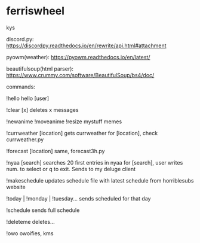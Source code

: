 # ferriswheel
kys

discord.py:
https://discordpy.readthedocs.io/en/rewrite/api.html#attachment

pyowm(weather):
https://pyowm.readthedocs.io/en/latest/

beautifulsoup(html parser):
https://www.crummy.com/software/BeautifulSoup/bs4/doc/


commands:

!hello
  hello [user]

!clear [x]
  deletes x messages
  
!newanime
!moveanime
!resize
  mystuff memes
  
!currweather [location]
  gets currweather for [location], check currweather.py

!forecast [location]
  same, forecast3h.py
  
!nyaa [search]
  searches 20 first entries in nyaa for [search], user writes num. to select or q to exit. Sends to my deluge client
  
!makeschedule
  updates schedule file with latest schedule from horriblesubs website

!today | !monday | !tuesday...
  sends scheduled for that day

!schedule
  sends full schedule
  
!deleteme
  deletes...

!owo
  owoifies, kms
